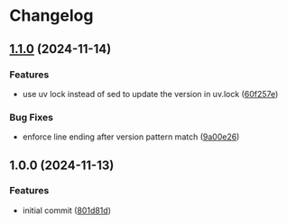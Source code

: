 # Changelog

## [1.1.0](https://github.com/cihelper/semanticrelease-plugin-uv/compare/v1.0.0...v1.1.0) (2024-11-14)

### Features

* use uv lock instead of sed to update the version in uv.lock ([60f257e](https://github.com/cihelper/semanticrelease-plugin-uv/commit/60f257e2e35147f26bfc69292468722716c375d1))

### Bug Fixes

* enforce line ending after version pattern match ([9a00e26](https://github.com/cihelper/semanticrelease-plugin-uv/commit/9a00e26798076133f0b44a21e5a8f6b25f9a4c22))

## 1.0.0 (2024-11-13)

### Features

* initial commit ([801d81d](https://github.com/cihelper/semanticrelease-plugin-uv/commit/801d81d6ca86117e1bcfa7ccaab90095eb4d05f1))
